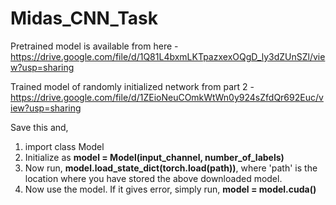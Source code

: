 # Midas_CNN_Task
Pretrained model is available from here - https://drive.google.com/file/d/1Q81L4bxmLKTpazxexOQgD_ly3dZUnSZl/view?usp=sharing

Trained model of randomly initialized network from part 2 - https://drive.google.com/file/d/1ZEioNeuCOmkWtWn0y924sZfdQr692Euc/view?usp=sharing



Save this and, 
1. import class Model
2. Initialize as **model = Model(input_channel, number_of_labels)** 
3. Now run, **model.load_state_dict(torch.load(path))**, where 'path' is the location where you have stored the above downloaded model.
4. Now use the model. If it gives error, simply run, **model = model.cuda()**
